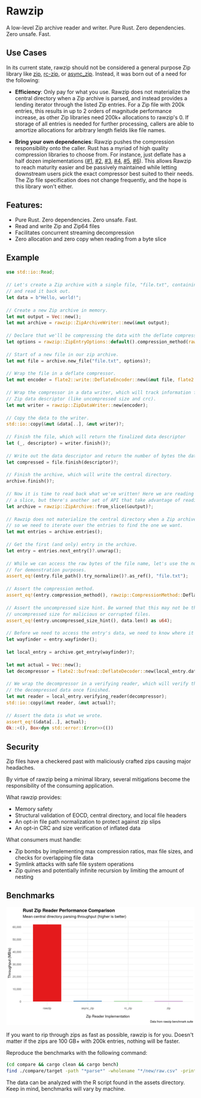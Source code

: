 # Rawzip

A low-level Zip archive reader and writer. Pure Rust. Zero dependencies. Zero unsafe. Fast.

## Use Cases

In its current state, rawzip should not be considered a general purpose Zip library like [zip](https://crates.io/crates/zip), [rc-zip](https://crates.io/crates/rc-zip), or [async_zip](https://crates.io/crates/async-zip). Instead, it was born out of a need for the following:

- **Efficiency**: Only pay for what you use. Rawzip does not materialize the central directory when a Zip archive is parsed, and instead provides a lending iterator through the listed Zip entries. For a Zip file with 200k entries, this results in up to 2 orders of magnitude performance increase, as other Zip libraries need 200k+ allocations to rawzip's 0. If storage of all entries is needed for further processing, callers are able to amortize allocations for arbitrary length fields like file names.

- **Bring your own dependencies**: Rawzip pushes the compression responsibility onto the caller. Rust has a myriad of high quality compression libraries to choose from. For instance, just deflate has a half dozen implementations ([#1](https://crates.io/crates/libdeflater), [#2](https://crates.io/crates/miniz_oxide), [#3](https://crates.io/crates/zune-inflate), [#4](https://crates.io/crates/libz-ng-sys), [#5](https://crates.io/crates/zlib-rs), [#6](https://crates.io/crates/cloudflare-zlib-sys)). This allows Rawzip to reach maturity easier and be passively maintained while letting downstream users pick the exact compressor best suited to their needs. The Zip file specification does not change frequently, and the hope is this library won't either.

## Features:

- Pure Rust. Zero dependencies. Zero unsafe. Fast.
- Read and write Zip and Zip64 files
- Facilitates concurrent streaming decompression
- Zero allocation and zero copy when reading from a byte slice

## Example

```rust
use std::io::Read;

// Let's create a Zip archive with a single file, "file.txt", containing the text "Hello, world!"
// and read it back out.
let data = b"Hello, world!";

// Create a new Zip archive in memory.
let mut output = Vec::new();
let mut archive = rawzip::ZipArchiveWriter::new(&mut output);

// Declare that we'll be compressing the data with the deflate compression method.
let options = rawzip::ZipEntryOptions::default().compression_method(rawzip::CompressionMethod::Deflate);

// Start of a new file in our zip archive.
let mut file = archive.new_file("file.txt", options)?;

// Wrap the file in a deflate compressor.
let mut encoder = flate2::write::DeflateEncoder::new(&mut file, flate2::Compression::default());

// Wrap the compressor in a data writer, which will track information for the
// Zip data descriptor (like uncompressed size and crc).
let mut writer = rawzip::ZipDataWriter::new(encoder);

// Copy the data to the writer.
std::io::copy(&mut &data[..], &mut writer)?;

// Finish the file, which will return the finalized data descriptor
let (_, descriptor) = writer.finish()?;

// Write out the data descriptor and return the number of bytes the data compressed to.
let compressed = file.finish(descriptor)?;

// Finish the archive, which will write the central directory.
archive.finish()?;

// Now it is time to read back what we've written! Here we are reading from
// a slice, but there's another set of API that take advantage of reading from a file.
let archive = rawzip::ZipArchive::from_slice(&output)?;

// Rawzip does not materialize the central directory when a Zip archive is parsed,
// so we need to iterate over the entries to find the one we want.
let mut entries = archive.entries();

// Get the first (and only) entry in the archive.
let entry = entries.next_entry()?.unwrap();

// While we can access the raw bytes of the file name, let's use the normalized path
// for demonstration purposes.
assert_eq!(entry.file_path().try_normalize()?.as_ref(), "file.txt");

// Assert the compression method.
assert_eq!(entry.compression_method(), rawzip::CompressionMethod::Deflate);

// Assert the uncompressed size hint. Be warned that this may not be the actual,
// uncompressed size for malicious or corrupted files.
assert_eq!(entry.uncompressed_size_hint(), data.len() as u64);

// Before we need to access the entry's data, we need to know where it is in the archive.
let wayfinder = entry.wayfinder();

let local_entry = archive.get_entry(wayfinder)?;

let mut actual = Vec::new();
let decompressor = flate2::bufread::DeflateDecoder::new(local_entry.data());

// We wrap the decompressor in a verifying reader, which will verify the size and CRC of
// the decompressed data once finished.
let mut reader = local_entry.verifying_reader(decompressor);
std::io::copy(&mut reader, &mut actual)?;

// Assert the data is what we wrote.
assert_eq!(&data[..], actual);
Ok::<(), Box<dyn std::error::Error>>(())
```

## Security

Zip files have a checkered past with maliciously crafted zips causing major headaches.

By virtue of rawzip being a minimal library, several mitigations become the responsibility of the consuming application.

What rawzip provides:

- Memory safety
- Structural validation of EOCD, central directory, and local file headers
- An opt-in file path normalization to protect against zip slips
- An opt-in CRC and size verification of inflated data

What consumers must handle:

- Zip bombs by implementing max compression ratios, max file sizes, and checks for overlapping file data
- Symlink attacks with safe file system operations
- Zip quines and potentially infinite recursion by limiting the amount of nesting

## Benchmarks

![bench-parsing.png](assets/rawzip-performance-comparison.png)

If you want to rip through zips as fast as possible, rawzip is for you. Doesn't matter if the zips are 100 GB+ with 200k entries, nothing will be faster.

Reproduce the benchmarks with the following command:

```bash
(cd compare && cargo clean && cargo bench)
find ./compare/target -path "*parse*" -wholename "*/new/raw.csv" -print0 | xargs -0 xsv cat rows > assets/rawzip-benchmark-data.csv
```

The data can be analyzed with the R script found in the assets directory. Keep in mind, benchmarks will vary by machine.
